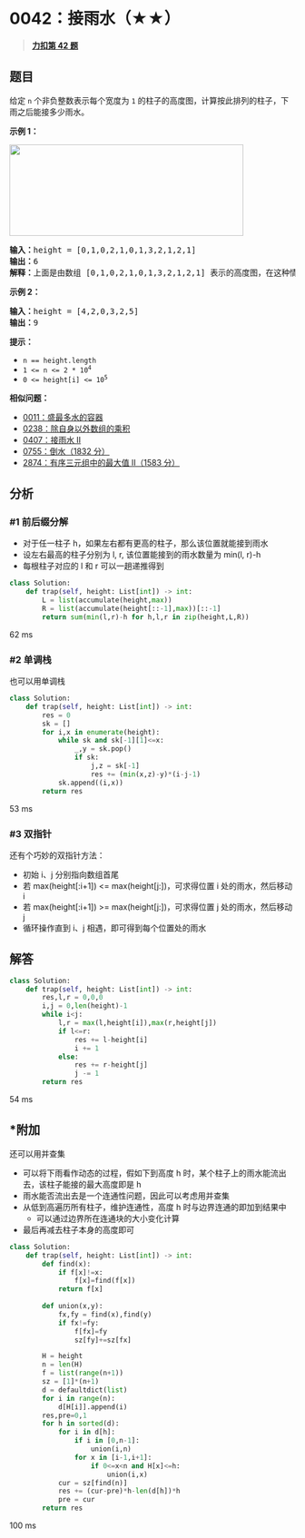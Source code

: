# 0042：接雨水（★★）


> <u>**[力扣第 42 题](https://leetcode.cn/problems/trapping-rain-water/)**</u>

## 题目

<p>给定 <code>n</code> 个非负整数表示每个宽度为 <code>1</code> 的柱子的高度图，计算按此排列的柱子，下雨之后能接多少雨水。</p>



<p><strong>示例 1：</strong></p>

<p><img src="https://assets.leetcode-cn.com/aliyun-lc-upload/uploads/2018/10/22/rainwatertrap.png" style="height: 161px; width: 412px;" /></p>

<pre>
<strong>输入：</strong>height = [0,1,0,2,1,0,1,3,2,1,2,1]
<strong>输出：</strong>6
<strong>解释：</strong>上面是由数组 [0,1,0,2,1,0,1,3,2,1,2,1] 表示的高度图，在这种情况下，可以接 6 个单位的雨水（蓝色部分表示雨水）。
</pre>

<p><strong>示例 2：</strong></p>

<pre>
<strong>输入：</strong>height = [4,2,0,3,2,5]
<strong>输出：</strong>9
</pre>



<p><strong>提示：</strong></p>

<ul>
<li><code>n == height.length</code></li>
<li><code>1 &lt;= n &lt;= 2 * 10<sup>4</sup></code></li>
<li><code>0 &lt;= height[i] &lt;= 10<sup>5</sup></code></li>
</ul>


**相似问题：**
- [0011：盛最多水的容器](/leetcode/0011)
- [0238：除自身以外数组的乘积](/leetcode/0238)
- [0407：接雨水 II](/leetcode/0407)
- [0755：倒水（1832 分）](/leetcode/0755)
- [2874：有序三元组中的最大值 II（1583 分）](/leetcode/2874)


## 分析 

### #1 前后缀分解

- 对于任一柱子 h，如果左右都有更高的柱子，那么该位置就能接到雨水
- 设左右最高的柱子分别为 l, r, 该位置能接到的雨水数量为 min(l, r)-h
- 每根柱子对应的 l 和 r 可以一趟递推得到

```python
class Solution:
    def trap(self, height: List[int]) -> int:
        L = list(accumulate(height,max))
        R = list(accumulate(height[::-1],max))[::-1]
        return sum(min(l,r)-h for h,l,r in zip(height,L,R))
```
62 ms

### #2 单调栈

也可以用单调栈

```python
class Solution:
    def trap(self, height: List[int]) -> int:
        res = 0
        sk = []
        for i,x in enumerate(height):
            while sk and sk[-1][1]<=x:
                _,y = sk.pop()
                if sk:
                    j,z = sk[-1]
                    res += (min(x,z)-y)*(i-j-1)
            sk.append((i,x))
        return res
```
53 ms

### #3 双指针

还有个巧妙的双指针方法：
- 初始 i、j 分别指向数组首尾
- 若 max(height[:i+1]) <= max(height[j:])，可求得位置 i 处的雨水，然后移动 i
- 若 max(height[:i+1]) >= max(height[j:])，可求得位置 j 处的雨水，然后移动 j
- 循环操作直到 i、j 相遇，即可得到每个位置处的雨水

## 解答

```python
class Solution:
    def trap(self, height: List[int]) -> int:
        res,l,r = 0,0,0
        i,j = 0,len(height)-1
        while i<j:
            l,r = max(l,height[i]),max(r,height[j])
            if l<=r:
                res += l-height[i]
                i += 1
            else:
                res += r-height[j]
                j -= 1
        return res
```
54 ms

## *附加

还可以用并查集
- 可以将下雨看作动态的过程，假如下到高度 h 时，某个柱子上的雨水能流出去，该柱子能接的最大高度即是 h
- 雨水能否流出去是一个连通性问题，因此可以考虑用并查集
- 从低到高遍历所有柱子，维护连通性，高度 h 时与边界连通的即加到结果中
	- 可以通过边界所在连通块的大小变化计算
- 最后再减去柱子本身的高度即可

```python
class Solution:
    def trap(self, height: List[int]) -> int:
        def find(x):
            if f[x]!=x:
                f[x]=find(f[x])
            return f[x]
        
        def union(x,y):
            fx,fy = find(x),find(y)
            if fx!=fy:
                f[fx]=fy
                sz[fy]+=sz[fx]

        H = height
        n = len(H)
        f = list(range(n+1))
        sz = [1]*(n+1)
        d = defaultdict(list)
        for i in range(n):
            d[H[i]].append(i)
        res,pre=0,1
        for h in sorted(d):
            for i in d[h]:
                if i in [0,n-1]:
                    union(i,n)
                for x in [i-1,i+1]:
                    if 0<=x<n and H[x]<=h:
                        union(i,x)
            cur = sz[find(n)]
            res += (cur-pre)*h-len(d[h])*h
            pre = cur
        return res
```
100 ms
